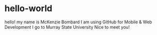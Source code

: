 # hello-world

  hello!
  my name is McKenzie Bombard
  I am using GitHub for Mobile & Web Development
  I go to Murray State University
  Nice to meet you!
